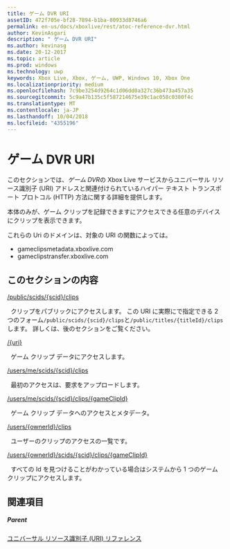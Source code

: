 ```yaml
---
title: ゲーム DVR URI
assetID: 472f705e-bf28-7894-b1ba-80933d8746a6
permalink: en-us/docs/xboxlive/rest/atoc-reference-dvr.html
author: KevinAsgari
description: " ゲーム DVR URI"
ms.author: kevinasg
ms.date: 20-12-2017
ms.topic: article
ms.prod: windows
ms.technology: uwp
keywords: Xbox Live, Xbox, ゲーム, UWP, Windows 10, Xbox One
ms.localizationpriority: medium
ms.openlocfilehash: 7c9be3254d9264c1d06dd0a327c36b473a457a35
ms.sourcegitcommit: 5c9a47b135c5f587214675e39c1ac058c0380f4c
ms.translationtype: MT
ms.contentlocale: ja-JP
ms.lasthandoff: 10/04/2018
ms.locfileid: "4355196"
---
```

# <a name="game-dvr-uris"></a>ゲーム DVR URI
 
このセクションでは、*ゲーム DVR*の Xbox Live サービスからユニバーサル リソース識別子 (URI) アドレスと関連付けられているハイパー テキスト トランスポート プロトコル (HTTP) 方法に関する詳細を提供します。
 
本体のみが、ゲーム クリップを記録できますにアクセスできる任意のデバイスにクリップを表示できます。
 
これらの Uri のドメインは、対象の URI の関数によっては。
 
   *  gameclipsmetadata.xboxlive.com 
   *  gameclipstransfer.xboxlive.com 
  
<a id="ID4EZB"></a>

 
## <a name="in-this-section"></a>このセクションの内容

[/public/scids/{scid}/clips](uri-publicscidclips.md)

&nbsp;&nbsp;クリップをパブリックにアクセスします。 この URI に実際にで指定できる 2 つのフォーム`/public/scids/{scid}/clips`と`/public/titles/{titleId}/clips`します。 詳しくは、後のセクションをご覧ください。

[/{uri}](uri-uri.md)

&nbsp;&nbsp;ゲーム クリップ データにアクセスします。

[/users/me/scids/{scid}/clips](uri-usersmescidclips.md)

&nbsp;&nbsp;最初のアクセスは、要求をアップロードします。

[/users/me/scids/{scid}/clips/{gameClipId}](uri-usersmescidclipsgameclipid.md)

&nbsp;&nbsp;ゲーム クリップ データへのアクセスとメタデータ。

[/users/{ownerId}/clips](uri-usersowneridclips.md)

&nbsp;&nbsp;ユーザーのクリップのアクセスの一覧です。

[/users/{ownerId}/scids/{scid}/clips/{gameClipId}](uri-usersowneridscidclipsgameclipid.md)

&nbsp;&nbsp;すべての Id を見つけることがわかっている場合はシステムから 1 つのゲーム クリップにアクセスします。
 
<a id="ID4EOC"></a>

 
## <a name="see-also"></a>関連項目
 
<a id="ID4EQC"></a>

 
##### <a name="parent"></a>Parent 

[ユニバーサル リソース識別子 (URI) リファレンス](../atoc-xboxlivews-reference-uris.md)

   
